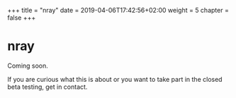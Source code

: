 +++
title = "nray"
date = 2019-04-06T17:42:56+02:00
weight = 5
chapter = false
+++


# nray

Coming soon.

If you are curious what this is about or you want to take part in the closed beta testing, get in contact.

